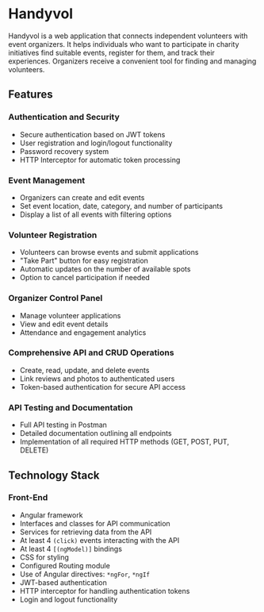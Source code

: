# Handyvol

Handyvol is a web application that connects independent volunteers with event organizers. It helps individuals who want to participate in charity initiatives find suitable events, register for them, and track their experiences. Organizers receive a convenient tool for finding and managing volunteers.

## Features

### Authentication and Security
- Secure authentication based on JWT tokens
- User registration and login/logout functionality
- Password recovery system
- HTTP Interceptor for automatic token processing

### Event Management
- Organizers can create and edit events
- Set event location, date, category, and number of participants
- Display a list of all events with filtering options

### Volunteer Registration
- Volunteers can browse events and submit applications
- "Take Part" button for easy registration
- Automatic updates on the number of available spots
- Option to cancel participation if needed

### Organizer Control Panel
- Manage volunteer applications
- View and edit event details
- Attendance and engagement analytics

### Comprehensive API and CRUD Operations
- Create, read, update, and delete events
- Link reviews and photos to authenticated users
- Token-based authentication for secure API access

### API Testing and Documentation
- Full API testing in Postman
- Detailed documentation outlining all endpoints
- Implementation of all required HTTP methods (GET, POST, PUT, DELETE)

## Technology Stack

### Front-End
- Angular framework
- Interfaces and classes for API communication
- Services for retrieving data from the API
- At least 4 `(click)` events interacting with the API
- At least 4 `[(ngModel)]` bindings
- CSS for styling
- Configured Routing module
- Use of Angular directives: `*ngFor`, `*ngIf`
- JWT-based authentication
- HTTP interceptor for handling authentication tokens
- Login and logout functionality
